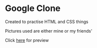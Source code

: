 # Google Clone
Created to practise HTML and CSS things

Pictures used are either mine or my friends'

Click [here](https://htmlpreview.github.io/?https://github.com/CT15/google-clone/blob/master/google-clone.html) for preview
